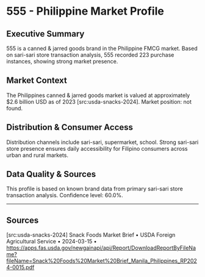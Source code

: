 # 555 - Philippine Market Profile
## Executive Summary
555 is a canned & jarred goods brand in the Philippine FMCG market. Based on sari-sari store transaction analysis, 555 recorded 223 purchase instances, showing strong market presence.

## Market Context
The Philippines canned & jarred goods market is valued at approximately $2.6 billion USD as of 2023 [src:usda-snacks-2024]. Market position: not found. 
## Distribution & Consumer Access
Distribution channels include sari-sari, supermarket, school. Strong sari-sari store presence ensures daily accessibility for Filipino consumers across urban and rural markets.

## Data Quality & Sources
This profile is based on known brand data from primary sari-sari store transaction analysis. Confidence level: 60.0%.

---

## Sources
[src:usda-snacks-2024] Snack Foods Market Brief • USDA Foreign Agricultural Service • 2024-03-15 • https://apps.fas.usda.gov/newgainapi/api/Report/DownloadReportByFileName?fileName=Snack%20Foods%20Market%20Brief_Manila_Philippines_RP2024-0015.pdf
